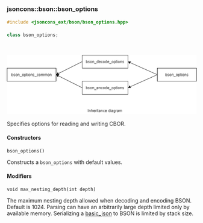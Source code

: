 ### jsoncons::bson::bson_options

```c++
#include <jsoncons_ext/bson/bson_options.hpp>

class bson_options;
```

<br>

![bson_options](./diagrams/bson_options.png)

Specifies options for reading and writing CBOR.

#### Constructors

    bson_options()
Constructs a `bson_options` with default values. 

#### Modifiers

    void max_nesting_depth(int depth)
The maximum nesting depth allowed when decoding and encoding BSON. 
Default is 1024. Parsing can have an arbitrarily large depth
limited only by available memory. Serializing a [basic_json](../basic_json.md) to
BSON is limited by stack size.

